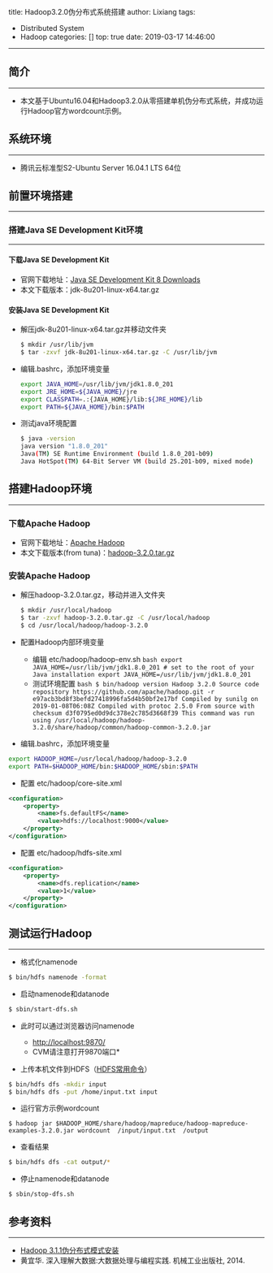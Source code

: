 title: Hadoop3.2.0伪分布式系统搭建
author: Lixiang
tags:
  - Distributed System
  - Hadoop
categories: []
top: true
date: 2019-03-17 14:46:00
---
## 简介
----------------------
* 本文基于Ubuntu16.04和Hadoop3.2.0从零搭建单机伪分布式系统，并成功运行Hadoop官方wordcount示例。
<!--more-->

## 系统环境
----------------------
* 腾讯云标准型S2-Ubuntu Server 16.04.1 LTS 64位

## 前置环境搭建
----------------------

### 搭建Java SE Development Kit环境
----------------------

#### 下载Java SE Development Kit
* 官网下载地址：[Java SE Development Kit 8 Downloads](https://www.oracle.com/technetwork/java/javase/downloads/jdk8-downloads-2133151.html)
* 本文下载版本：jdk-8u201-linux-x64.tar.gz

#### 安装Java SE Development Kit
* 解压jdk-8u201-linux-x64.tar.gz并移动文件夹
  ```bash
  $ mkdir /usr/lib/jvm
  $ tar -zxvf jdk-8u201-linux-x64.tar.gz -C /usr/lib/jvm
  ```
* 编辑.bashrc，添加环境变量
  ```bash
  export JAVA_HOME=/usr/lib/jvm/jdk1.8.0_201
  export JRE_HOME=${JAVA_HOME}/jre
  export CLASSPATH=.:{JAVA_HOME}/lib:${JRE_HOME}/lib
  export PATH=${JAVA_HOME}/bin:$PATH
  ```
* 测试java环境配置

  ```bash
  $ java -version
  java version "1.8.0_201"
  Java(TM) SE Runtime Environment (build 1.8.0_201-b09)
  Java HotSpot(TM) 64-Bit Server VM (build 25.201-b09, mixed mode)

  ```
  

## 搭建Hadoop环境
----------------


### 下载Apache Hadoop
   
   * 官网下载地址：[Apache Hadoop](https://hadoop.apache.org/releases.html)
   * 本文下载版本(from tuna)：[hadoop-3.2.0.tar.gz](https://mirrors.tuna.tsinghua.edu.cn/apache/hadoop/common/hadoop-3.2.0/hadoop-3.2.0.tar.gz)
    
### 安装Apache Hadoop
   * 解压hadoop-3.2.0.tar.gz，移动并进入文件夹
      ```bash
      $ mkdir /usr/local/hadoop
      $ tar -zxvf hadoop-3.2.0.tar.gz -C /usr/local/hadoop
      $ cd /usr/local/hadoop/hadoop-3.2.0
      ```
   * 配置Hadoop内部环境变量
     * 编辑 etc/hadoop/hadoop-env.sh
    ```bash
    export JAVA_HOME=/usr/lib/jvm/jdk1.8.0_201
    # set to the root of your Java installation
    export JAVA_HOME=/usr/lib/jvm/jdk1.8.0_201
    ```
     * 测试环境配置
    ```bash
    $ bin/hadoop version
    Hadoop 3.2.0
    Source code repository https://github.com/apache/hadoop.git -r e97acb3bd8f3befd27418996fa5d4b50bf2e17bf
    Compiled by sunilg on 2019-01-08T06:08Z
    Compiled with protoc 2.5.0
    From source with checksum d3f0795ed0d9dc378e2c785d3668f39
    This command was run using /usr/local/hadoop/hadoop-3.2.0/share/hadoop/common/hadoop-common-3.2.0.jar
    ```
    
* 编辑.bashrc，添加环境变量
```bash
export HADOOP_HOME=/usr/local/hadoop/hadoop-3.2.0
export PATH=$HADOOP_HOME/bin:$HADOOP_HOME/sbin:$PATH
```
* 配置 etc/hadoop/core-site.xml
```xml
<configuration>
    <property>
        <name>fs.defaultFS</name>
        <value>hdfs://localhost:9000</value>
    </property>
</configuration>
```
* 配置 etc/hadoop/hdfs-site.xml
```xml
<configuration>
    <property>
        <name>dfs.replication</name>
        <value>1</value>
    </property>
</configuration>
```


## 测试运行Hadoop
------------------------
* 格式化namenode
```bash
$ bin/hdfs namenode -format
```
* 启动namenode和datanode
```bash
$ sbin/start-dfs.sh
```
* 此时可以通过浏览器访问namenode
  * [http://localhost:9870/](http://localhost:9870/)
  * CVM请注意打开9870端口*

* 上传本机文件到HDFS（[HDFS常用命令](https://www.cnblogs.com/m-study/p/8343169.html)） 
```bash
$ bin/hdfs dfs -mkdir input
$ bin/hdfs dfs -put /home/input.txt input
```
* 运行官方示例wordcount
```
$ hadoop jar $HADOOP_HOME/share/hadoop/mapreduce/hadoop-mapreduce-examples-3.2.0.jar wordcount  /input/input.txt  /output
```
* 查看结果
```bash
$ bin/hdfs dfs -cat output/*
```
* 停止namenode和datanode
```bash
$ sbin/stop-dfs.sh
```

## 参考资料
----------------------------
* [Hadoop 3.1.1伪分布式模式安装](https://yq.aliyun.com/articles/679496)
* 黄宜华. 深入理解大数据:大数据处理与编程实践. 机械工业出版社, 2014.